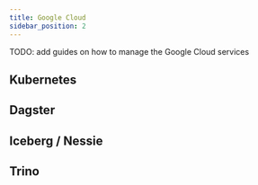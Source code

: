 ```yaml
---
title: Google Cloud
sidebar_position: 2
---
```


TODO: add guides on how to manage the Google Cloud services

## Kubernetes

## Dagster

## Iceberg / Nessie

## Trino
